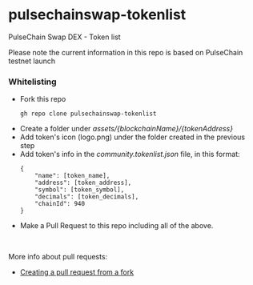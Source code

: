 # pulsechainswap-tokenlist

PulseChain Swap DEX - Token list

Please note the current information in this repo is based on PulseChain testnet launch

### Whitelisting

- Fork this repo
  ```
  gh repo clone pulsechainswap-tokenlist
  ```
- Create a folder under _assets/{blockchainName}/{tokenAddress}_
- Add token's icon (logo.png) under the folder created in the previous step
- Add token's info in the _community.tokenlist.json_ file, in this format:
  ```
  {
      "name": [token_name],
      "address": [token_address],
      "symbol": [token_symbol],
      "decimals": [token_decimals],
      "chainId": 940
  }
  ```
- Make a Pull Request to this repo including all of the above.

<br>

More info about pull requests:

- [Creating a pull request from a fork](https://docs.github.com/en/github/collaborating-with-pull-requests/proposing-changes-to-your-work-with-pull-requests/creating-a-pull-request-from-a-fork)
